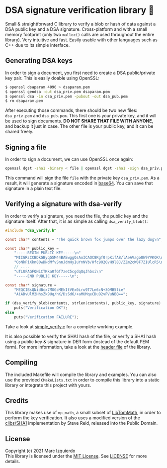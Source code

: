 # DSA signature verification library :closed_lock_with_key:

Small & straightforward C library to verify a blob or hash of data against a DSA public key and a DSA signature. Cross-platform and with a small memory footprint (only two `malloc()` calls are used throughout the entire library). Very intuitive and fast. Easily usable with other languages such as C++ due to its simple interface.


## Generating DSA keys
In order to sign a document, you first need to create a DSA public/private key pair. This is easily doable using OpenSSL:
```sh
$ openssl dsaparam 4096 > dsaparam.pem
$ openssl gendsa -out dsa_priv.pem dsaparam.pem
$ openssl dsa -in dsa_priv.pem -pubout -out dsa_pub.pem
$ rm dsaparam.pem
```

After executing those commands, there should be two new files: `dsa_priv.pem` and `dsa_pub.pem`. This first one is your private key, and it will be used to sign documents. **DO NOT SHARE THAT FILE WITH ANYONE**, and backup it just in case. The other file is your public key, and it can be shared freely.


## Signing a file
In order to sign a document, we can use OpenSSL once again:
```sh
openssl dgst -sha1 -binary < file | openssl dgst -sha1 -sign dsa_priv.pem | openssl enc -base64
```

This command will sign the file `file` with the private key `dsa_priv.pem`. As a result, it will generate a signature encoded in [base64](https://en.wikipedia.org/wiki/Base64). You can save that signature in a plain text file.


## Verifying a signature with dsa-verify
In order to verify a signature, you need the file, the public key and the signature itself. After that, it is as simple as calling `dsa_verify_blob()`:

```c
#include "dsa_verify.h"

const char* contents = "The quick brown fox jumps over the lazy dog\n";

const char* public_key = 
    "-----BEGIN PUBLIC KEY-----\n"
    "MIIGRzCCBDkGByqGSM44BAEwggQsAoICAQC8Kgf0rpKifA8/lAeAVago8W9YVKQK\n"
    "OoNkPiXkn80wDNdMfvSnnJdmHyIuYnNVb/Hfc902GvH9l8J/ZZm2cW8F7ZIUlcR5\n"
    // ....
    "uTLUFAGFQNiCTKka0fGf7zeC5cgdqQqJhbsi\n"
    "-----END PUBLIC KEY-----\n";

const char* signature =
    "MEQCIBsQNidBcx7MOGcMEkItVEx0iru9T7Ln6cN+3OMB5lie"
    "AiADvUlM2HhsZk9Uq/hK/DsSd6/+aMUMqeCDu92vPVuNBQ==";

if (dsa_verify_blob(contents, strlen(contents), public_key, signature) == DSA_VERIFICATION_OK)
    puts("Verification OK");
else
    puts("Verification FAILURE");
```

Take a look at [simple_verify.c](examples/simple_verify.c) for a complete working example.

It is also possible to verify the SHA1 hash of the file, or verify a SHA1 hash using a public key & signature in DER form (instead of the default PEM form). For more information, take a look at the [header file](include/dsa_verify.h) of the library.


## Compiling
The included Makefile will compile the library and examples. You can also use the provided `CMakeLists.txt` in order to compile this library into a static library or integrate this project with yours.


## Credits
This library makes use of `mp_math`, a small subset of [LibTomMath](https://github.com/libtom/libtommath), in order to perform the key verification. It also uses a modified version of the [clibs/SHA1](https://github.com/clibs/sha1) implementation by Steve Reid, released into the Public Domain.

## License
Copyright (c) 2021 Marc Izquierdo  
This library is licensed under the [MIT License](https://choosealicense.com/licenses/mit/). See
[LICENSE](https://github.com/marcizhu/dsa-verify/blob/master/LICENSE) for more details.
